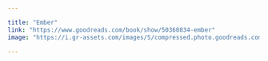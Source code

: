 ```yaml
---

title: "Ember"
link: "https://www.goodreads.com/book/show/50360834-ember"
image: "https://i.gr-assets.com/images/S/compressed.photo.goodreads.com/books/1607102923l/50360834._SY475_.jpg"

---
```

